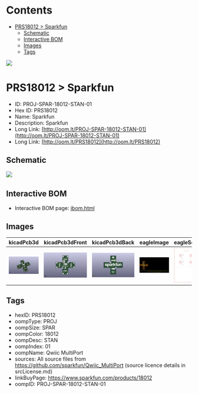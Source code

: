 



Contents
========

* [PRS18012 > Sparkfun](#prs18012--sparkfun)
	* [Schematic](#schematic)
	* [Interactive BOM](#interactive-bom)
	* [Images](#images)
	* [Tags](#tags)
  
![][im]
# PRS18012 > Sparkfun

- ID: PROJ-SPAR-18012-STAN-01
- Hex ID: PRS18012
- Name: Sparkfun
- Description: Sparkfun
- Long Link: [http://oom.lt/PROJ-SPAR-18012-STAN-01](http://oom.lt/PROJ-SPAR-18012-STAN-01)
- Long Link: [http://oom.lt/PRS18012](http://oom.lt/PRS18012)

## Schematic
  
![][schem]
## Interactive BOM

- Interactive BOM page: [ibom.html](https://htmlpreview.github.io/?https://github.com/oomlout/oomlout_OOMP_projects/blob/main/PROJ-SPAR-18012-STAN-01/kicad/bom/ibom.html)

## Images
  
  

|kicadPcb3d|kicadPcb3dFront|kicadPcb3dBack|eagleImage|eagleSchemImage|
| :---: | :---: | :---: | :---: | :---: |
|[![kicadPcb3d](kicadPcb3d_140.png)](kicadPcb3d.png)|[![kicadPcb3dFront](kicadPcb3dFront_140.png)](kicadPcb3dFront.png)|[![kicadPcb3dBack](kicadPcb3dBack_140.png)](kicadPcb3dBack.png)|[![eagleImage](eagleImage_140.png)](eagleImage.png)|[![eagleSchemImage](eagleSchemImage_140.png)](eagleSchemImage.png)|

## Tags

- hexID: PRS18012
- oompType: PROJ
- oompSize: SPAR
- oompColor: 18012
- oompDesc: STAN
- oompIndex: 01
- oompName: Qwiic MultiPort
- sources: All source files from https://github.com/sparkfun/Qwiic_MultiPort (source licence details in srcLicense.md)
- linkBuyPage: https://www.sparkfun.com/products/18012
- oompID: PROJ-SPAR-18012-STAN-01



[im]: kicadPcb3d_450.png
[schem]: eagleSchemImage.png
